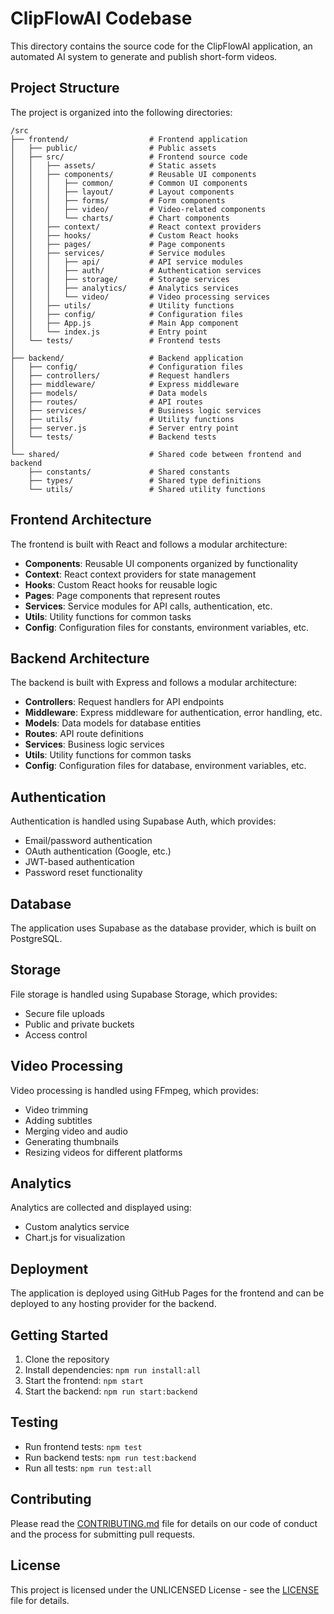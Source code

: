 # ClipFlowAI Codebase

This directory contains the source code for the ClipFlowAI application, an automated AI system to generate and publish short-form videos.

## Project Structure

The project is organized into the following directories:

```
/src
├── frontend/                  # Frontend application
│   ├── public/                # Public assets
│   ├── src/                   # Frontend source code
│   │   ├── assets/            # Static assets
│   │   ├── components/        # Reusable UI components
│   │   │   ├── common/        # Common UI components
│   │   │   ├── layout/        # Layout components
│   │   │   ├── forms/         # Form components
│   │   │   ├── video/         # Video-related components
│   │   │   └── charts/        # Chart components
│   │   ├── context/           # React context providers
│   │   ├── hooks/             # Custom React hooks
│   │   ├── pages/             # Page components
│   │   ├── services/          # Service modules
│   │   │   ├── api/           # API service modules
│   │   │   ├── auth/          # Authentication services
│   │   │   ├── storage/       # Storage services
│   │   │   ├── analytics/     # Analytics services
│   │   │   └── video/         # Video processing services
│   │   ├── utils/             # Utility functions
│   │   ├── config/            # Configuration files
│   │   ├── App.js             # Main App component
│   │   └── index.js           # Entry point
│   └── tests/                 # Frontend tests
│
├── backend/                   # Backend application
│   ├── config/                # Configuration files
│   ├── controllers/           # Request handlers
│   ├── middleware/            # Express middleware
│   ├── models/                # Data models
│   ├── routes/                # API routes
│   ├── services/              # Business logic services
│   ├── utils/                 # Utility functions
│   ├── server.js              # Server entry point
│   └── tests/                 # Backend tests
│
└── shared/                    # Shared code between frontend and backend
    ├── constants/             # Shared constants
    ├── types/                 # Shared type definitions
    └── utils/                 # Shared utility functions
```

## Frontend Architecture

The frontend is built with React and follows a modular architecture:

- **Components**: Reusable UI components organized by functionality
- **Context**: React context providers for state management
- **Hooks**: Custom React hooks for reusable logic
- **Pages**: Page components that represent routes
- **Services**: Service modules for API calls, authentication, etc.
- **Utils**: Utility functions for common tasks
- **Config**: Configuration files for constants, environment variables, etc.

## Backend Architecture

The backend is built with Express and follows a modular architecture:

- **Controllers**: Request handlers for API endpoints
- **Middleware**: Express middleware for authentication, error handling, etc.
- **Models**: Data models for database entities
- **Routes**: API route definitions
- **Services**: Business logic services
- **Utils**: Utility functions for common tasks
- **Config**: Configuration files for database, environment variables, etc.

## Authentication

Authentication is handled using Supabase Auth, which provides:

- Email/password authentication
- OAuth authentication (Google, etc.)
- JWT-based authentication
- Password reset functionality

## Database

The application uses Supabase as the database provider, which is built on PostgreSQL.

## Storage

File storage is handled using Supabase Storage, which provides:
- Secure file uploads
- Public and private buckets
- Access control

## Video Processing

Video processing is handled using FFmpeg, which provides:
- Video trimming
- Adding subtitles
- Merging video and audio
- Generating thumbnails
- Resizing videos for different platforms

## Analytics

Analytics are collected and displayed using:
- Custom analytics service
- Chart.js for visualization

## Deployment

The application is deployed using GitHub Pages for the frontend and can be deployed to any hosting provider for the backend.

## Getting Started

1. Clone the repository
2. Install dependencies: `npm run install:all`
3. Start the frontend: `npm start`
4. Start the backend: `npm run start:backend`

## Testing

- Run frontend tests: `npm test`
- Run backend tests: `npm run test:backend`
- Run all tests: `npm run test:all`

## Contributing

Please read the [CONTRIBUTING.md](../CONTRIBUTING.md) file for details on our code of conduct and the process for submitting pull requests.

## License

This project is licensed under the UNLICENSED License - see the [LICENSE](../LICENSE) file for details.
